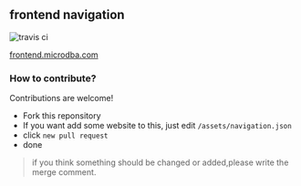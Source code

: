## frontend navigation 

![travis ci](https://travis-ci.org/ty4z2008/frontend-nav.svg?branch=master)

[frontend.microdba.com](http://frontend.microdba.com)

### How to contribute?

Contributions are welcome!

- Fork this reponsitory
- If you want add some website to this, just edit `/assets/navigation.json`
- click `new pull request` 
- done

> if you think something should be changed or added,please write the merge comment.
